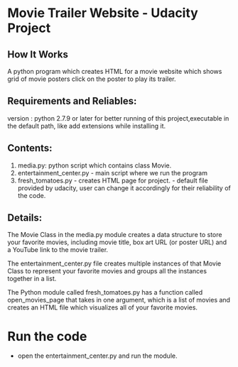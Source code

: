 # Movie Trailer Website - Udacity Project


## How It Works
 A python program which creates HTML for a movie website which shows grid of movie posters
 click on the poster to play its trailer.
 
 
## Requirements and Reliables:
 version : python 2.7.9 or later for better running of this project,executable in the default path, like add extensions while installing it.
 
 
## Contents:
1. media.py: python script which contains class Movie.
2. entertainment_center.py - main script where we run the program
3. fresh_tomatoes.py - creates HTML page for project.
                     - default file provided by udacity, user can change it accordingly for their reliability of the code.
         
         
## Details:
 The Movie Class in the media.py module creates a data structure to store your favorite movies, including movie title, box art URL (or poster URL) and a YouTube link to the movie trailer.

The entertainment_center.py file creates multiple instances of that Movie Class to represent your favorite movies and groups all the instances together in a list.

The Python module called fresh_tomatoes.py has a function called open_movies_page that takes in one argument, which is a list of movies and creates an HTML file which visualizes all of your favorite movies.


# Run the code 
 - open the entertainment_center.py and run the module.
